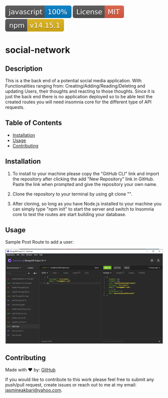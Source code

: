 ![js](./assets/images/javascriptBadge.svg) ![MIT](./assets/images/mitBadge.svg) 
 ![NPM](./assets/images/nodeVersionBadge.svg)

# social-network

## Description
This is a the back end of a potential social media application. With Functionalities ranging from: Creating/Adding/Reading/Deleting and updating Users, their thoughts and reacting to those thoughts. Since it is just the back end there is no application deployed so to be able test the created routes you will need insomnia core for the different type of API requests.

## Table of Contents

* [Installation](#installation)
* [Usage](#usage)
* [Contributing](#contributing)

## Installation

1. To install to your machine please copy the "GitHub CLI" link and import the repository after clicking the add "New Repository" link in GitHub. Paste the link when prompted and give the repository your own name. 

2. Clone the repository to your terminal by using git clone "".

3. After cloning, so long as you have Node.js installed to your machine you can simply type "npm init" to start the server and switch to Insomnia core to test the routes are start building your database.

## Usage

Sample Post Route to add a user:

![Sample API Request](./assets/images/insomnia.PNG)

## Contributing

Made with ❤️ by: [GitHub](https://github.com/jasmineakbari)

If you would like to contribute to this work please feel free to submit any push/pull request, create issues or reach out to me at my email: jasmineakbari@yahoo.com.